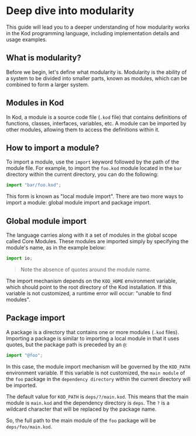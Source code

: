 
# Deep dive into modularity

This guide will lead you to a deeper understanding of how modularity works in the Kod programming language, including implementation details and usage examples.

## What is modularity?

Before we begin, let's define what modularity is. Modularity is the ability of a system to be divided into smaller parts, known as modules, which can be combined to form a larger system.

## Modules in Kod

In Kod, a module is a source code file (`.kod` file) that contains definitions of functions, classes, interfaces, variables, etc. A module can be imported by other modules, allowing them to access the definitions within it.

## How to import a module?

To import a module, use the `import` keyword followed by the path of the module file. For example, to import the `foo.kod` module located in the `bar` directory within the current directory, you can do the following:

```js
import "bar/foo.kod";
```

This form is known as "local module import". There are two more ways to import a module: global module import and package import.

## Global module import

The language carries along with it a set of modules in the global scope called Core Modules. These modules are imported simply by specifying the module's name, as in the example below:

```js
import io;
```

> Note the absence of quotes around the module name.

The import mechanism depends on the `KOD_HOME` environment variable, which should point to the root directory of the Kod installation. If this variable is not customized, a runtime error will occur: "unable to find modules".

## Package import

A package is a directory that contains one or more modules (`.kod` files). Importing a package is similar to importing a local module in that it uses quotes, but the package path is preceded by an `@`:

```js
import "@foo";
```

In this case, the module import mechanism will be governed by the `KOD_PATH` environment variable. If this variable is not customized, the `main module` of the `foo` package in the `dependency directory` within the current directory will be imported.

The default value for `KOD_PATH` is `deps/?/main.kod`. This means that the main module is `main.kod` and the dependency directory is `deps`. The `?` is a wildcard character that will be replaced by the package name.

So, the full path to the main module of the `foo` package will be `deps/foo/main.kod`.
